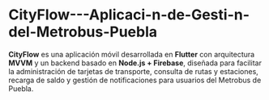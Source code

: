 # CityFlow---Aplicaci-n-de-Gesti-n-del-Metrobus-Puebla
**CityFlow** es una aplicación móvil desarrollada en **Flutter** con arquitectura **MVVM** y un backend basado en **Node.js + Firebase**, diseñada para facilitar la administración de tarjetas de transporte, consulta de rutas y estaciones, recarga de saldo y gestión de notificaciones para usuarios del Metrobus de Puebla.
